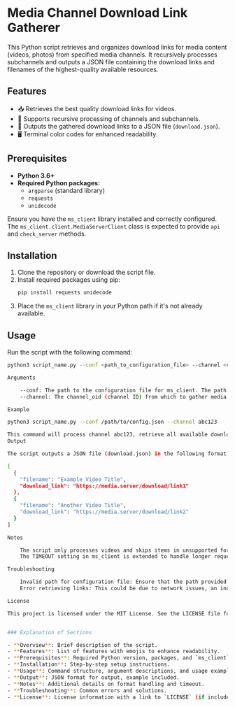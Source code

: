 # Media Channel Download Link Gatherer

This Python script retrieves and organizes download links for media content (videos, photos) from specified media channels. It recursively processes subchannels and outputs a JSON file containing the download links and filenames of the highest-quality available resources.

## Features

- 📥 Retrieves the best quality download links for videos.
- 🔄 Supports recursive processing of channels and subchannels.
- 💾 Outputs the gathered download links to a JSON file (`download.json`).
- 🖥️ Terminal color codes for enhanced readability.

## Prerequisites

- **Python 3.6+**
- **Required Python packages:**
  - `argparse` (standard library)
  - `requests`
  - `unidecode`

Ensure you have the `ms_client` library installed and correctly configured. The `ms_client.client.MediaServerClient` class is expected to provide `api` and `check_server` methods.

## Installation

1. Clone the repository or download the script file.
2. Install required packages using pip:
    ```bash
    pip install requests unidecode
    ```
3. Place the `ms_client` library in your Python path if it's not already available.

## Usage

Run the script with the following command:

```bash
python3 script_name.py --conf <path_to_configuration_file> --channel <channel_oid>

Arguments

    --conf: The path to the configuration file for ms_client. The path can be either local or a Unix socket (e.g., unix:/path/to/socket).
    --channel: The channel_oid (channel ID) from which to gather media download links.

Example

python3 script_name.py --conf /path/to/config.json --channel abc123

This command will process channel abc123, retrieve all available download links, and save them to download.json in the current directory.
Output

The script outputs a JSON file (download.json) in the following format:

[
  {
    "filename": "Example Video Title",
    "download_link": "https://media.server/download/link1"
  },
  {
    "filename": "Another Video Title",
    "download_link": "https://media.server/download/link2"
  }
]

Notes

    The script only processes videos and skips items in unsupported formats.
    The TIMEOUT setting in ms_client is extended to handle longer requests.

Troubleshooting

    Invalid path for configuration file: Ensure that the path provided in --conf exists and is accessible.
    Error retrieving links: This could be due to network issues, an incorrect channel_oid, or access restrictions. Check the error messages in the terminal for more details.

License

This project is licensed under the MIT License. See the LICENSE file for details.


### Explanation of Sections

- **Overview**: Brief description of the script.
- **Features**: List of features with emojis to enhance readability.
- **Prerequisites**: Required Python version, packages, and `ms_client` setup.
- **Installation**: Step-by-step setup instructions.
- **Usage**: Command structure, argument descriptions, and usage example.
- **Output**: JSON format for output, example included.
- **Notes**: Additional details on format handling and timeout.
- **Troubleshooting**: Common errors and solutions.
- **License**: License information with a link to `LICENSE` (if included).
